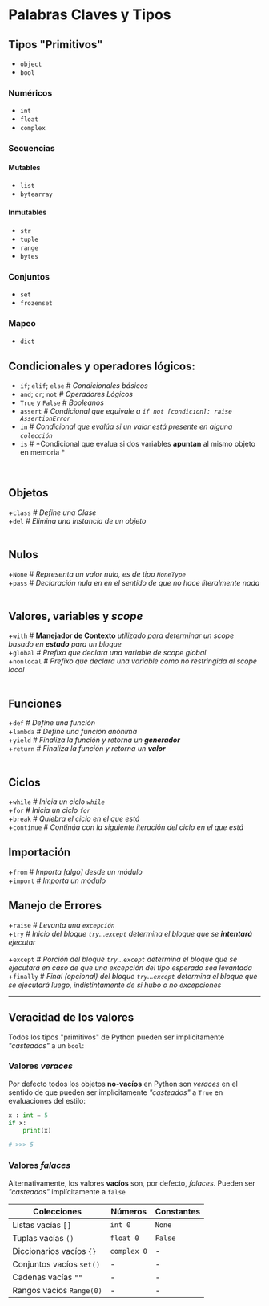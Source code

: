 # Palabras Claves y Tipos

## Tipos "Primitivos"
- `object`
- `bool`

### Numéricos
- `int`
- `float`
- `complex`

### Secuencias
#### Mutables
- `list`
- `bytearray`
#### Inmutables
- `str`
- `tuple`
- `range`
- `bytes`
### Conjuntos
- `set`
- `frozenset`
### Mapeo
- `dict`

## Condicionales y operadores lógicos:
- `if`; `elif`; `else`    # *Condicionales básicos*<br>
- `and`; `or`; `not`      # *Operadores Lógicos*<br>
- `True` y `False`        # *Booleanos*<br>
- `assert`	              # *Condicional que equivale a `if not [condicion]: raise AssertionError`*<br>
- `in`	                  # *Condicional que evalúa si un valor está presente en alguna `colección`*<br>
- `is`                    # *Condicional que evalua si dos variables **apuntan** al mismo objeto en memoria *<br>
<br>

## Objetos
+`class` 	# *Define una Clase*<br>
+`del`   	# *Elimina una instancia de un objeto*<br>
<br>

## Nulos
+`None`	# *Representa un valor nulo, es de tipo `NoneType`*<br>
+`pass`	# *Declaración nula en en el sentido de que no hace literalmente nada*<br>
<br>

## Valores, variables y *scope*
+`with`     # **Manejador de Contexto** *utilizado para determinar un scope basado en **estado** para un bloque*<br> 
+`global`	# *Prefixo que declara una variable de scope global*<br>
+`nonlocal`	# *Prefixo que declara una variable como no restringida al scope local*<br>
<br>

## Funciones
+`def`     # *Define una función*<br>
+`lambda`  # *Define una función anónima*<br>
+`yield`   # *Finaliza la función y retorna un **generador***<br>
+`return`  # *Finaliza la función y retorna un **valor***<br>
<br>

## Ciclos
+`while`     # *Inicia un ciclo `while`*<br>
+`for`       # *Inicia un ciclo `for`*<br>
+`break`     # *Quiebra el ciclo en el que está*<br>
+`continue`	 # *Continúa con la siguiente iteración del ciclo en el que está*<br>

## Importación
+`from`      # *Importa [algo] desde un módulo*<br>
+`import`	 # *Importa un módulo*<br>

## Manejo de Errores
+`raise`     # *Levanta una `excepción`*<br>
+`try`       # *Inicio del bloque `try`...`except` determina el bloque que se **intentará** ejecutar*<br>	
+`except`	 # *Porción del bloque `try`...`except` determina el bloque que se ejecutará en caso de que una excepción del tipo esperado sea levantada*<br>
+`finally`	 # *Final (opcional) del bloque `try`...`except` determina el bloque que se ejecutará luego, indistintamente de si hubo o no excepciones*<br>

------------------------------------------------------

## Veracidad de los valores
Todos los tipos "primitivos" de Python pueden ser implícitamente *"casteados"* a un `bool`:

### Valores *veraces*
Por defecto todos los objetos **no-vacíos** en Python son *veraces* en el sentido de que pueden ser implícitamente *"casteados"* a `True` en evaluaciones del estilo:
```Python
x : int = 5
if x: 
    print(x)

# >>> 5 
```

### Valores *falaces*
Alternativamente, los valores **vacíos** son, por defecto, *falaces*. Pueden ser *"casteados"* implícitamente a `false`

| Colecciones               | Números       | Constantes |
|---------------------------|---------------|------------|
| Listas vacías `[]`        | `int 0`       | `None`     |
| Tuplas vacías `()`        | `float 0`     | `False`    |
| Diccionarios vacíos `{}`  | `complex 0`   | -          |
| Conjuntos vacíos `set()`  | -             | -          |
| Cadenas vacías `""`       | -             | -          |
| Rangos vacíos `Range(0)`  | -             | -          |
